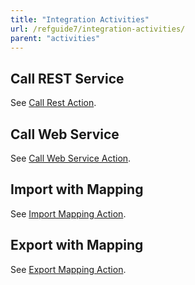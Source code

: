 ```yaml
---
title: "Integration Activities"
url: /refguide7/integration-activities/
parent: "activities"
---
```


## Call REST Service

See [Call Rest Action](/refguide7/call-rest-action/).

## Call Web Service

See [Call Web Service Action](/refguide7/call-web-service-action/).

## Import with Mapping

See [Import Mapping Action](/refguide7/import-mapping-action/).

## Export with Mapping

See [Export Mapping Action](/refguide7/export-mapping-action/).
